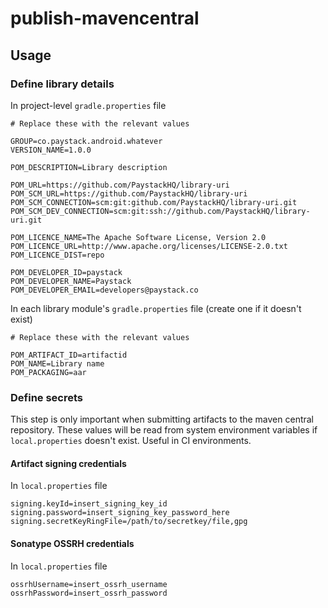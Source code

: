 # publish-mavencentral

## Usage

### Define library details
In project-level `gradle.properties` file
```properties
# Replace these with the relevant values

GROUP=co.paystack.android.whatever
VERSION_NAME=1.0.0

POM_DESCRIPTION=Library description

POM_URL=https://github.com/PaystackHQ/library-uri
POM_SCM_URL=https://github.com/PaystackHQ/library-uri
POM_SCM_CONNECTION=scm:git:github.com/PaystackHQ/library-uri.git
POM_SCM_DEV_CONNECTION=scm:git:ssh://github.com/PaystackHQ/library-uri.git

POM_LICENCE_NAME=The Apache Software License, Version 2.0
POM_LICENCE_URL=http://www.apache.org/licenses/LICENSE-2.0.txt
POM_LICENCE_DIST=repo

POM_DEVELOPER_ID=paystack
POM_DEVELOPER_NAME=Paystack
POM_DEVELOPER_EMAIL=developers@paystack.co
```
In each library module's `gradle.properties` file (create one if it doesn't exist)
```properties
# Replace these with the relevant values

POM_ARTIFACT_ID=artifactid
POM_NAME=Library name
POM_PACKAGING=aar
```

### Define secrets
This step is only important when submitting artifacts to the maven central repository.
These values will be read from system environment variables if `local.properties` doesn't exist. Useful in CI environments.

#### Artifact signing credentials
In `local.properties` file
```properties
signing.keyId=insert_signing_key_id
signing.password=insert_signing_key_password_here
signing.secretKeyRingFile=/path/to/secretkey/file,gpg
```
#### Sonatype OSSRH credentials
In `local.properties` file
```properties
ossrhUsername=insert_ossrh_username
ossrhPassword=insert_ossrh_password
```
